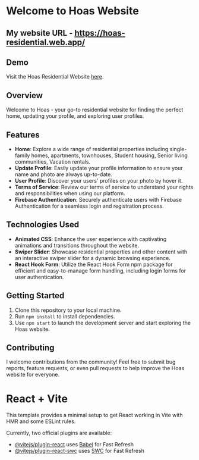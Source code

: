 # Welcome to Hoas Website


## My website URL - https://hoas-residential.web.app/

## Demo
Visit the Hoas Residential Website [here](https://hoas-residential.web.app/).

## Overview
Welcome to Hoas - your go-to residential website for finding the perfect home, updating your profile, and exploring user profiles.

## Features
- **Home**: Explore a wide range of residential properties including single-family homes, apartments, townhouses, Student housing, Senior living communities, Vacation rentals.
- **Update Profile**: Easily update your profile information to ensure your name and photo are always up-to-date.
- **User Profile**: Discover your users' profiles on your photo by hover it.
- **Terms of Service**: Review our terms of service to understand your rights and responsibilities when using our platform.
- **Firebase Authentication**: Securely authenticate users with Firebase Authentication for a seamless login and registration process.

## Technologies Used
- **Animated CSS**: Enhance the user experience with captivating animations and transitions throughout the website.
- **Swiper Slider**: Showcase residential properties and other content with an interactive swiper slider for a dynamic browsing experience.
- **React Hook Form**: Utilize the React Hook Form npm package for efficient and easy-to-manage form handling, including login forms for user authentication.

## Getting Started
1. Clone this repository to your local machine.
2. Run `npm install` to install dependencies.
3. Use `npm start` to launch the development server and start exploring the Hoas website.

## Contributing
I welcome contributions from the community! Feel free to submit bug reports, feature requests, or even pull requests to help improve the Hoas website for everyone.













# React + Vite

This template provides a minimal setup to get React working in Vite with HMR and some ESLint rules.

Currently, two official plugins are available:

- [@vitejs/plugin-react](https://github.com/vitejs/vite-plugin-react/blob/main/packages/plugin-react/README.md) uses [Babel](https://babeljs.io/) for Fast Refresh
- [@vitejs/plugin-react-swc](https://github.com/vitejs/vite-plugin-react-swc) uses [SWC](https://swc.rs/) for Fast Refresh
